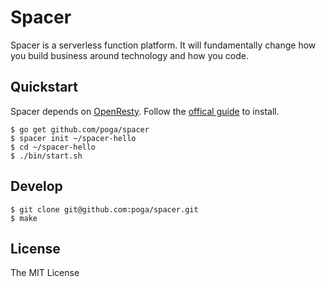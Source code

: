 # Spacer

Spacer is a serverless function platform. It will fundamentally change how you build business around technology and how you code.

## Quickstart

Spacer depends on [OpenResty](https://openresty.org/). Follow the [offical guide](https://openresty.org/en/installation.html) to install.

```
$ go get github.com/poga/spacer
$ spacer init ~/spacer-hello
$ cd ~/spacer-hello
$ ./bin/start.sh
```

## Develop

```
$ git clone git@github.com:poga/spacer.git
$ make
```

## License

The MIT License
